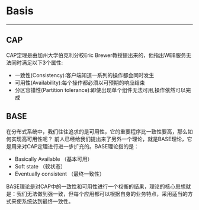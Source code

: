 # Basis
---
## CAP
CAP定理是由加州大学伯克利分校Eric Brewer教授提出来的，他指出WEB服务无法同时满足以下3个属性:
* 一致性(Consistency):客户端知道一系列的操作都会同时发生
* 可用性(Availability):每个操作都必须以可预期的响应结束
* 分区容错性(Partition tolerance):即使出现单个组件无法可用,操作依然可以完成
## BASE
在分布式系统中，我们往往追求的是可用性，它的重要程序比一致性要高，那么如何实现高可用性呢？ 前人已经给我们提出来了另外一个理论，就是BASE理论，它是用来对CAP定理进行进一步扩充的。BASE理论指的是：
* Basically Available （基本可用）
* Soft state （软状态）
* Eventually consistent （最终一致性）

BASE理论是对CAP中的一致性和可用性进行一个权衡的结果，理论的核心思想就是：我们无法做到强一致，但每个应用都可以根据自身的业务特点，采用适当的方式来使系统达到最终一致性。
